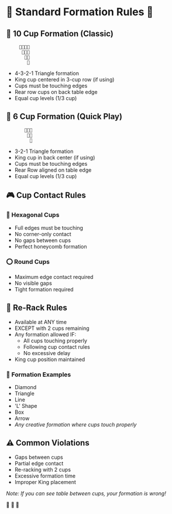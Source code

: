 # 🎯 Standard Formation Rules 🎯

## 📐 10 Cup Formation (Classic)
```
     🔴🔴🔴🔴
      🔴👑🔴
       🔴🔴
        🔴
```
- 4-3-2-1 Triangle formation
- King cup centered in 3-cup row (if using)
- Cups must be touching edges
- Rear row cups on back table edge
- Equal cup levels (1/3 cup)

## 📐 6 Cup Formation (Quick Play)
```
       🔴👑🔴
        🔴🔴
         🔴
```
- 3-2-1 Triangle formation
- King cup in back center (if using)
- Cups must be touching edges
- Rear Row aligned on table edge
- Equal cup levels (1/3 cup)

## 🎮 Cup Contact Rules

### 🔷 Hexagonal Cups
- Full edges must be touching
- No corner-only contact
- No gaps between cups
- Perfect honeycomb formation

### ⭕ Round Cups
- Maximum edge contact required
- No visible gaps
- Tight formation required

## 🔄 Re-Rack Rules
- Available at ANY time
- EXCEPT with 2 cups remaining
- Any formation allowed IF:
  - All cups touching properly
  - Following cup contact rules
  - No excessive delay
- King cup position maintained

### 📏 Formation Examples
- Diamond
- Triangle
- Line
- 'L' Shape
- Box
- Arrow
- *Any creative formation where cups touch properly*

## ⚠️ Common Violations
- Gaps between cups
- Partial edge contact
- Re-racking with 2 cups
- Excessive formation time
- Improper King placement

*Note: If you can see table between cups, your formation is wrong!* 

🎯 🍺 👑